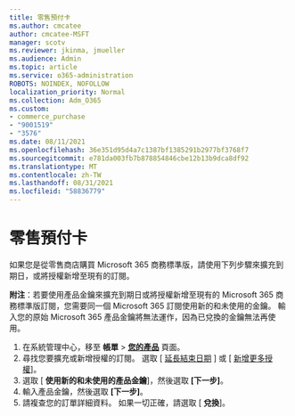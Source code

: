 ```yaml
---
title: 零售預付卡
ms.author: cmcatee
author: cmcatee-MSFT
manager: scotv
ms.reviewer: jkinma, jmueller
ms.audience: Admin
ms.topic: article
ms.service: o365-administration
ROBOTS: NOINDEX, NOFOLLOW
localization_priority: Normal
ms.collection: Adm_O365
ms.custom:
- commerce_purchase
- "9001519"
- "3576"
ms.date: 08/11/2021
ms.openlocfilehash: 36e351d95d4a7c1387bf1385291b2977bf3768f7
ms.sourcegitcommit: e781da003fb7b878854846cbe12b13b9dca8df92
ms.translationtype: MT
ms.contentlocale: zh-TW
ms.lasthandoff: 08/31/2021
ms.locfileid: "58836779"
---
```

# <a name="retail-prepaid-card"></a>零售預付卡

如果您是從零售商店購買 Microsoft 365 商務標準版，請使用下列步驟來擴充到期日，或將授權新增至現有的訂閱。

**附注**：若要使用產品金鑰來擴充到期日或將授權新增至現有的 Microsoft 365 商務標準版訂閱，您需要同一個 Microsoft 365 訂閱使用新的和未使用的金鑰。 輸入您的原始 Microsoft 365 產品金鑰將無法運作，因為已兌換的金鑰無法再使用。

1. 在系統管理中心，移至 **帳單** > **[您的產品](https://go.microsoft.com/fwlink/p/?linkid=842054)** 頁面。
2. 尋找您要擴充或新增授權的訂閱。 選取 [ [延長結束日期](https://go.microsoft.com/fwlink/p/?linkid=842054) ] 或 [ [新增更多授權](https://go.microsoft.com/fwlink/p/?linkid=842054)]。
3. 選取 [ **使用新的和未使用的產品金鑰**]，然後選取 **[下一步]**。
4. 輸入產品金鑰，然後選取 **[下一步]**。
5. 請複查您的訂單詳細資料。 如果一切正確，請選取 [ **兌換**]。